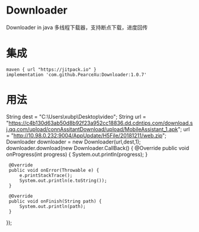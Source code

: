 # Downloader
Downloader in java 多线程下载器，支持断点下载，进度回传

# 集成
    maven { url "https://jitpack.io" }
    implementation 'com.github.PearceXu:Downloader:1.0.7'

# 用法
 String dest = "C:\\Users\\xubp\\Desktop\\video";
 String url = "https://c4b130d63ab50d8b92f23a952cc18836.dd.cdntips.com/download.sj.qq.com/upload/connAssitantDownload/upload/MobileAssistant_1.apk";
 url = "http://10.98.0.232:9004/AppUpdate/H5File/20181211/web.zip";
 Downloader downloader = new Downloader(url,dest,1);
 downloader.download(new Downloader.CallBack() {
     @Override
     public void onProgress(int progress) {
         System.out.println(progress);
     }

     @Override
     public void onError(Throwable e) {
         e.printStackTrace();
         System.out.println(e.toString());
     }

     @Override
     public void onFinish(String path) {
         System.out.println(path);
     }
 });
